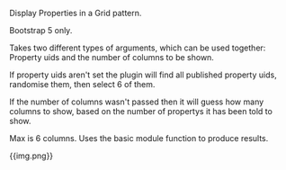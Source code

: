 Display Properties in a Grid pattern.

Bootstrap 5 only.

Takes two different types of arguments, which can be used together: Property uids and the number of columns to be shown.

If property uids aren't set the plugin will find all published property uids, randomise them, then select 6 of them. 

If the number of columns wasn't passed then it will guess how many columns to show, based on the number of propertys it has been told to show.

Max is 6 columns. Uses the basic module function to produce results.

{{img.png}}